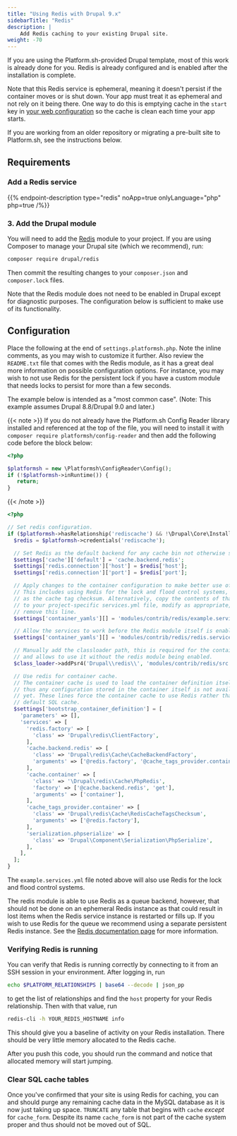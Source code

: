 ```yaml
---
title: "Using Redis with Drupal 9.x"
sidebarTitle: "Redis"
description: |
    Add Redis caching to your existing Drupal site.
weight: -70
---
```


If you are using the Platform.sh-provided Drupal template, most of this work is already done for you.
Redis is already configured and is enabled after the installation is complete.

Note that this Redis service is ephemeral, meaning it doesn't persist if the container moves or is shut down.
Your app must treat it as ephemeral and not rely on it being there.
One way to do this is emptying cache in the `start` key in [your web configuration](../../configuration/app/app-reference.md#commands)
so the cache is clean each time your app starts.

If you are working from an older repository or migrating a pre-built site to Platform.sh, see the instructions below.

## Requirements

### Add a Redis service

{{% endpoint-description type="redis" noApp=true onlyLanguage="php" php=true /%}}

### 3. Add the Drupal module

You will need to add the [Redis](https://www.drupal.org/project/redis) module to your project.  If you are using Composer to manage your Drupal site (which we recommend), run:

```bash
composer require drupal/redis
```

Then commit the resulting changes to your `composer.json` and `composer.lock` files.

Note that the Redis module does not need to be enabled in Drupal except for diagnostic purposes.  The configuration below is sufficient to make use of its functionality.

## Configuration

Place the following at the end of `settings.platformsh.php`. Note the inline comments, as you may wish to customize it further.  Also review the `README.txt` file that comes with the Redis module, as it has a great deal more information on possible configuration options. For instance, you may wish to not use Redis for the persistent lock if you have a custom module that needs locks to persist for more than a few seconds.

The example below is intended as a "most common case".  (Note: This example assumes Drupal 8.8/Drupal 9.0 and later.)

{{< note >}}
If you do not already have the Platform.sh Config Reader library installed and referenced at the top of the file, you will need to install it with `composer require platformsh/config-reader` and then add the following code before the block below:

```php
<?php

$platformsh = new \Platformsh\ConfigReader\Config();
if (!$platformsh->inRuntime()) {
   return;
}
```
{{< /note >}}


```php
<?php

// Set redis configuration.
if ($platformsh->hasRelationship('rediscache') && !\Drupal\Core\Installer\InstallerKernel::installationAttempted() && extension_loaded('rediscache')) {
  $redis = $platformsh->credentials('rediscache');

  // Set Redis as the default backend for any cache bin not otherwise specified.
  $settings['cache']['default'] = 'cache.backend.redis';
  $settings['redis.connection']['host'] = $redis['host'];
  $settings['redis.connection']['port'] = $redis['port'];

  // Apply changes to the container configuration to make better use of Redis.
  // This includes using Redis for the lock and flood control systems, as well
  // as the cache tag checksum. Alternatively, copy the contents of that file
  // to your project-specific services.yml file, modify as appropriate, and
  // remove this line.
  $settings['container_yamls'][] = 'modules/contrib/redis/example.services.yml';

  // Allow the services to work before the Redis module itself is enabled.
  $settings['container_yamls'][] = 'modules/contrib/redis/redis.services.yml';

  // Manually add the classloader path, this is required for the container cache bin definition below
  // and allows to use it without the redis module being enabled.
  $class_loader->addPsr4('Drupal\\redis\\', 'modules/contrib/redis/src');

  // Use redis for container cache.
  // The container cache is used to load the container definition itself, and
  // thus any configuration stored in the container itself is not available
  // yet. These lines force the container cache to use Redis rather than the
  // default SQL cache.
  $settings['bootstrap_container_definition'] = [
    'parameters' => [],
    'services' => [
      'redis.factory' => [
        'class' => 'Drupal\redis\ClientFactory',
      ],
      'cache.backend.redis' => [
        'class' => 'Drupal\redis\Cache\CacheBackendFactory',
        'arguments' => ['@redis.factory', '@cache_tags_provider.container', '@serialization.phpserialize'],
      ],
      'cache.container' => [
        'class' => '\Drupal\redis\Cache\PhpRedis',
        'factory' => ['@cache.backend.redis', 'get'],
        'arguments' => ['container'],
      ],
      'cache_tags_provider.container' => [
        'class' => 'Drupal\redis\Cache\RedisCacheTagsChecksum',
        'arguments' => ['@redis.factory'],
      ],
      'serialization.phpserialize' => [
        'class' => 'Drupal\Component\Serialization\PhpSerialize',
      ],
    ],
  ];
}
```

The `example.services.yml` file noted above will also use Redis for the lock and flood control systems.

The redis module is able to use Redis as a queue backend, however, that should not be done on an ephemeral Redis instance as that could result in lost items when the Redis service instance is restarted or fills up.  If you wish to use Redis for the queue we recommend using a separate persistent Redis instance.  See the [Redis documentation page](/configuration/services/redis.md) for more information.

### Verifying Redis is running

You can verify that Redis is running correctly by connecting to it from an SSH session in your environment.  After logging in, run

```bash
echo $PLATFORM_RELATIONSHIPS | base64 --decode | json_pp
```

to get the list of relationships and find the `host` property for your Redis relationship.  Then with that value, run

```bash
redis-cli -h YOUR_REDIS_HOSTNAME info
```

This should give you a baseline of activity on your Redis installation. There should be very little memory allocated to the Redis cache.

After you push this code, you should run the command and notice that allocated memory will start jumping.

### Clear SQL cache tables

Once you've confirmed that your site is using Redis for caching, you can and should purge any remaining cache data in the MySQL database as it is now just taking up space.  `TRUNCATE` any table that begins with `cache` *except* for `cache_form`.  Despite its name `cache_form` is not part of the cache system proper and thus should not be moved out of SQL.

